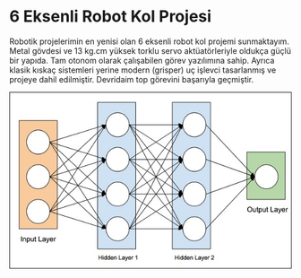 # 6 Eksenli Robot Kol Projesi
Robotik projelerimin en yenisi olan 6 eksenli robot kol projemi sunmaktayım. Metal gövdesi ve 13 kg.cm yüksek torklu servo aktüatörleriyle oldukça güçlü bir yapıda. Tam otonom olarak çalışabilen görev yazılımına sahip. Ayrıca klasik kıskaç sistemleri yerine modern (grisper) uç işlevci tasarlanmış ve projeye dahil edilmiştir. Devridaim top görevini başarıyla geçmiştir.
<p align="center">
  <img src="https://github.com/mehmet-engineer/Deep_Learning_with_Python/blob/master/artificial_neural_networks.jpg" />
</p>
